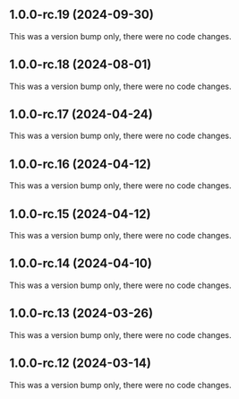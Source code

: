 ## 1.0.0-rc.19 (2024-09-30)

This was a version bump only, there were no code changes.

## 1.0.0-rc.18 (2024-08-01)

This was a version bump only, there were no code changes.

## 1.0.0-rc.17 (2024-04-24)

This was a version bump only, there were no code changes.

## 1.0.0-rc.16 (2024-04-12)

This was a version bump only, there were no code changes.

## 1.0.0-rc.15 (2024-04-12)

This was a version bump only, there were no code changes.

## 1.0.0-rc.14 (2024-04-10)

This was a version bump only, there were no code changes.

## 1.0.0-rc.13 (2024-03-26)

This was a version bump only, there were no code changes.

## 1.0.0-rc.12 (2024-03-14)

This was a version bump only, there were no code changes.